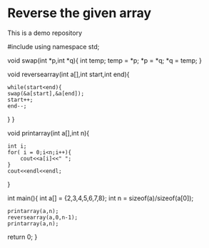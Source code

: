 # Reverse the given array 
This is a demo repository


#include<iostream>
using namespace std;

void swap(int *p,int *q){
	int temp;
	temp = *p;
	*p = *q;
	*q = temp;
}

void reversearray(int a[],int start,int end){
	
	while(start<end){
	swap(&a[start],&a[end]);
	start++;
	end--;
   }
}

void printarray(int a[],int n){

	int i;
	for( i = 0;i<n;i++){
		cout<<a[i]<<" ";
	}
	cout<<endl<<endl;
}

int main(){
	int a[] = {2,3,4,5,6,7,8};
	int n = sizeof(a)/sizeof(a[0]);
	
	printarray(a,n);
	reversearray(a,0,n-1);
	printarray(a,n); 
	
return 0;
}
